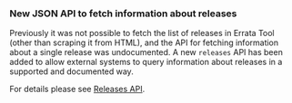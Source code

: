 ### New JSON API to fetch information about releases

Previously it was not possible to fetch the list of releases in Errata Tool
(other than scraping it from HTML), and the API for fetching information about
a single release was undocumented. A new `releases` API has been added to allow
external systems to query information about releases in a supported and
documented way.

For details please see [Releases API][ReleasesApi].

[ReleasesApi]: https://errata.devel.redhat.com/developer-guide/api-http-api.html#api-releases
